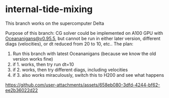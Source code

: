 # internal-tide-mixing

This branch works on the supercomputer Delta

Purpose of this branch:
CG solver could be implemented on A100 GPU with Oceananigans@v0.95.5, but cannot be run in either later version, different diags (velocities), or dt reduced from 20 to 10, etc..
The plan: 
1. Run this branch with latest Oceananigans (because we know the old version works fine)
2. if 1. works, then try run dt=10
3. if 2. works, then try different diags, including velocities
4. if 3. also works miraculously, switch this to H200 and see what happens

https://github.com/user-attachments/assets/658eb080-3dfd-4244-bf62-ee2b36022d22

